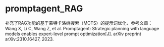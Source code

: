 # promptagent_RAG
补充了RAG功能的基于蒙特卡洛树搜索（MCTS）的提示词优化，参考文章：Wang X, Li C, Wang Z, et al. Promptagent: Strategic planning with language models enables expert-level prompt optimization[J]. arXiv preprint arXiv:2310.16427, 2023.

